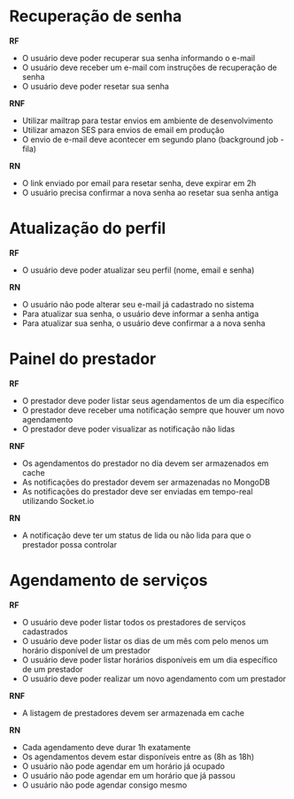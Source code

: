 # Recuperação de senha

**RF**

- O usuário deve poder recuperar sua senha informando o e-mail
- O usuário deve receber um e-mail com instruções de recuperação de senha
- O usuário deve poder resetar sua senha

**RNF**

- Utilizar mailtrap para testar envios em ambiente de desenvolvimento
- Utilizar amazon SES para envios de email em produção
- O envio de e-mail deve acontecer em segundo plano (background job - fila)

**RN**

- O link enviado por email para resetar senha, deve expirar em 2h
- O usuário precisa confirmar a nova senha ao resetar sua senha antiga

# Atualização do perfil

**RF**

- O usuário deve poder atualizar seu perfil (nome, email e senha)

**RN**

- O usuário não pode alterar seu e-mail já cadastrado no sistema
- Para atualizar sua senha, o usuário deve informar a senha antiga
- Para atualizar sua senha, o usuário deve confirmar a a nova senha

# Painel do prestador

**RF**

- O prestador deve poder listar seus agendamentos de um dia específico
- O prestador deve receber uma notificação sempre que houver um novo agendamento
- O prestador deve poder visualizar as notificação não lidas

**RNF**

- Os agendamentos do prestador no dia devem ser armazenados em cache
- As notificações do prestador devem ser armazenadas no MongoDB
- As notificações do prestador deve ser enviadas em tempo-real utilizando Socket.io

**RN**

- A notificação deve ter um status de lida ou não lida para que o prestador possa controlar

# Agendamento de serviços

**RF**

- O usuário deve poder listar todos os prestadores de serviços cadastrados
- O usuário deve poder listar os dias de um mês com pelo menos um horário disponível de um prestador
- O usuário deve poder listar horários disponíveis em um dia específico de um prestador
- O usuário deve poder realizar um novo agendamento com um prestador

**RNF**

- A listagem de prestadores devem ser armazenada em cache

**RN**

- Cada agendamento deve durar 1h exatamente
- Os agendamentos devem estar disponíveis entre as (8h as 18h)
- O usuário não pode agendar em um horário já ocupado
- O usuário não pode agendar em um horário que já passou
- O usuário não pode agendar consigo mesmo
